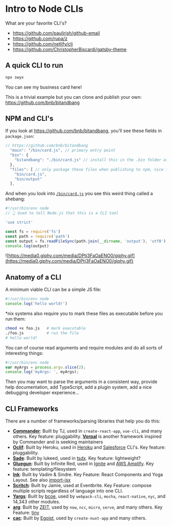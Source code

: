 # Intro to Node CLIs

What are your favorite CLI's?

- https://github.com/paulirish/github-email
- https://github.com/rupa/z
- https://github.com/netlify/cli
- https://github.com/ChristopherBiscardi/gatsby-theme

## A quick CLI to run

```bash
npx swyx
```

You can see my business card here!

This is a trivial example but you can clone and publish your own: https://github.com/bnb/bitandbang

## NPM and CLI's

If you look at https://github.com/bnb/bitandbang, you'll see these fields in `package.json`:

```js
// https://github.com/bnb/bitandbang
  "main": "/bin/card.js", // primary entry point
  "bin": {
    "bitandbang": "./bin/card.js" // install this in the .bin folder as a CLI!
  },
  "files": [ // only package these files when publishing to npm, nice to have for smaller node_modules
    "bin/card.js",
    "bin/output"
  ],
```

And when you look into [`/bin/card.js`](https://github.com/bnb/bitandbang/blob/master/bin/card.js) you see this weird thing called a shebang:

```js
#!/usr/bin/env node
// 👆 Used to tell Node.js that this is a CLI tool

'use strict'

const fs = require('fs')
const path = require('path')
const output = fs.readFileSync(path.join(__dirname, 'output'), 'utf8')
console.log(output)
```

![https://media0.giphy.com/media/DPtj3FaOaENO0/giphy.gif](https://media0.giphy.com/media/DPtj3FaOaENO0/giphy.gif)

## Anatomy of a CLI

A minimum viable CLI can be a simple JS file:

```js
#!/usr/bin/env node
console.log('hello world!')
```

*nix systems also require you to mark these files as executable before you run them:

```bash
chmod +x foo.js   # mark executable
./foo.js          # run the file
# hello world!
```

You can of course read arguments and require modules and do all sorts of interesting things:

```js
#!/usr/bin/env node
var myArgs = process.argv.slice(2);
console.log('myArgs: ', myArgs);
```

Then you may want to parse the arguments in a consistent way, provide help documentation, add TypeScript, add a plugin system, add a nice debugging developer experience...


## CLI Frameworks

There are a number of frameworks/parsing libraries that help you do this:

- [**Commander**](https://github.com/tj/commander.js/): Built by TJ, used in `create-react-app`, `vue-cli`, and many others. Key feature: pluggability. [**Vorpal**](https://github.com/dthree/vorpal) is another framework inspired by Commander and is seeking maintainers
- [**Oclif**](https://github.com/oclif/oclif): Built by Heroku, used in [Heroku](https://github.com/heroku/cli) and [Salesforce](https://developer.salesforce.com/tools/sfdxcli) CLI's. Key feature: pluggability.
- [**Sade**](https://github.com/lukeed/sade): Built by lukeed, used in [tsdx](https://github.com/palmerhq/tsdx). Key feature: lightweight?
- [**Gluegun**](https://github.com/infinitered/gluegun): Built by Infinite Red, used in [Ignite](https://github.com/infinitered/ignite) and [AWS Amplify](https://github.com/aws-amplify/amplify-cli). Key feature: templating/filesystem
- [**Ink**](https://github.com/vadimdemedes/ink): Built by Vadim & Sindre. Key Feature: React Components and Yoga Layout. See also [import-jsx](https://npm.im/import-jsx)
- [**Scritch**](https://github.com/jamiebuilds/scritch): Built by Jamie, used at Eventbrite. Key Feature: compose multiple scripts regardless of language into one CLI.
- [**Yargs**](https://github.com/yargs/yargs): Built by [bcoe](https://github.com/bcoe), used by `webpack-cli`, `mocha`, `react-native`, `nyc`, and 14,343 other modules.
- [**arg**](https://github.com/zeit/arg): Built by [ZEIT](https://github.com/zeit), used by `now`, `ncc`, `micro`, `serve`, and many others. Key Feature: [tiny](https://packagephobia.now.sh/result?p=arg)
- [**cac**](https://github.com/cacjs/cac): Built by [Egoist](https://github.com/egoist), used by `create-nuxt-app` and many others.